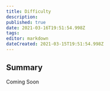 ```yaml
---
title: Difficulty                                         
description:                                          
published: true                                       
date: 2021-03-16T19:51:54.998Z                        
tags:                                 
editor: markdown                                   
dateCreated: 2021-03-15T19:51:54.998Z 
---
```


## Summary

Coming Soon

